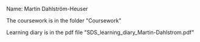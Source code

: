 Name: Martin Dahlström-Heuser

The coursework is in the folder "Coursework"

Learning diary is in the pdf file "SDS_learning_diary_Martin-Dahlstrom.pdf"
